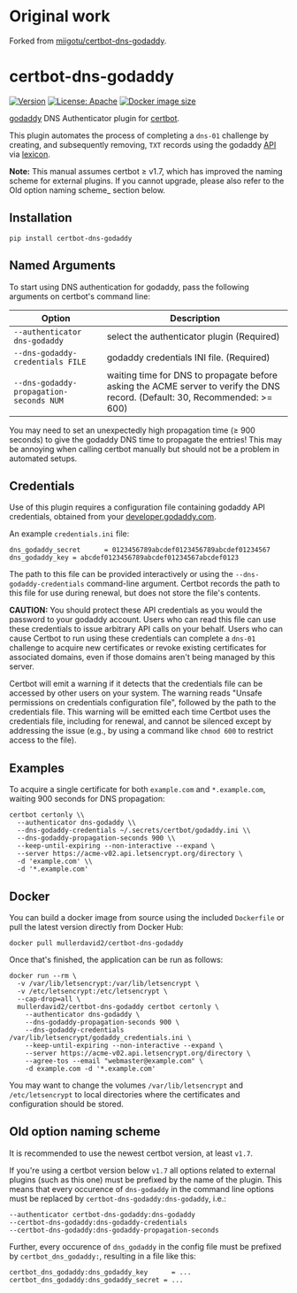 Original work
==================
Forked from [miigotu/certbot-dns-godaddy](https://github.com/miigotu/certbot-dns-godaddy).

certbot-dns-godaddy
==================

[![Version](https://img.shields.io/pypi/v/certbot-dns-godaddy.svg)](https://pypi.python.org/pypi/certbot-dns-godaddy) [![License: Apache](https://img.shields.io/pypi/l/certbot-dns-godaddy.svg)](https://github.com/mullerdavid/docker_certbot-dns-godaddy/blob/master/LICENSE.txt) [![Docker image size](https://img.shields.io/docker/image-size/mullerdavid2/certbot-dns-godaddy)](https://hub.docker.com/repository/docker/mullerdavid2/certbot-dns-godaddy)

[godaddy](https://www.godaddy.com/) DNS Authenticator plugin for [certbot](https://certbot.eff.org/).

This plugin automates the process of completing a `dns-01` challenge by creating, and subsequently removing, `TXT` records using the godaddy [API](https://developer.godaddy.com/doc/endpoint/domains) via [lexicon](https://github.com/AnalogJ/lexicon).

**Note:** This manual assumes certbot ≥ v1.7, which has improved the naming scheme for external plugins. If you cannot upgrade, please also refer to the Old option naming scheme\_ section below.

Installation
------------

    pip install certbot-dns-godaddy

Named Arguments
---------------

To start using DNS authentication for godaddy, pass the following arguments on certbot's command line:

Option|Description|
---|---|
`--authenticator dns-godaddy`|select the authenticator plugin (Required)|
`--dns-godaddy-credentials FILE`|godaddy credentials INI file. (Required)|
`--dns-godaddy-propagation-seconds NUM`|waiting time for DNS to propagate before asking the ACME server to verify the DNS record. (Default: 30, Recommended: \>= 600)|

You may need to set an unexpectedly high propagation time (≥ 900 seconds) to give the godaddy DNS time to propagate the entries! This may be annoying when calling certbot manually but should not be a problem in automated setups.

Credentials
-----------

Use of this plugin requires a configuration file containing godaddy API credentials, obtained from your [developer.godaddy.com](https://developer.godaddy.com/).

An example `credentials.ini` file:

``` {.sourceCode .ini}
dns_godaddy_secret      = 0123456789abcdef0123456789abcdef01234567
dns_godaddy_key = abcdef0123456789abcdef01234567abcdef0123
```

The path to this file can be provided interactively or using the `--dns-godaddy-credentials` command-line argument. Certbot records the path to this file for use during renewal, but does not store the file's contents.

**CAUTION:** You should protect these API credentials as you would the password to your godaddy account. Users who can read this file can use these credentials to issue arbitrary API calls on your behalf. Users who can cause Certbot to run using these credentials can complete a `dns-01` challenge to acquire new certificates or revoke existing certificates for associated domains, even if those domains aren't being managed by this server.

Certbot will emit a warning if it detects that the credentials file can be accessed by other users on your system. The warning reads "Unsafe permissions on credentials configuration file", followed by the path to the credentials file. This warning will be emitted each time Certbot uses the credentials file, including for renewal, and cannot be silenced except by addressing the issue (e.g., by using a command like `chmod 600` to restrict access to the file).

Examples
--------

To acquire a single certificate for both `example.com` and `*.example.com`, waiting 900 seconds for DNS propagation:

    certbot certonly \\
      --authenticator dns-godaddy \\
      --dns-godaddy-credentials ~/.secrets/certbot/godaddy.ini \\
      --dns-godaddy-propagation-seconds 900 \\
      --keep-until-expiring --non-interactive --expand \
      --server https://acme-v02.api.letsencrypt.org/directory \
      -d 'example.com' \\
      -d '*.example.com'

Docker
------

You can build a docker image from source using the included `Dockerfile` or pull the latest version directly from Docker Hub:

    docker pull mullerdavid2/certbot-dns-godaddy

Once that's finished, the application can be run as follows:

    docker run --rm \
      -v /var/lib/letsencrypt:/var/lib/letsencrypt \
      -v /etc/letsencrypt:/etc/letsencrypt \
      --cap-drop=all \
      mullerdavid2/certbot-dns-godaddy certbot certonly \
        --authenticator dns-godaddy \
        --dns-godaddy-propagation-seconds 900 \
        --dns-godaddy-credentials /var/lib/letsencrypt/godaddy_credentials.ini \
        --keep-until-expiring --non-interactive --expand \
        --server https://acme-v02.api.letsencrypt.org/directory \
        --agree-tos --email "webmaster@example.com" \
        -d example.com -d '*.example.com'

You may want to change the volumes `/var/lib/letsencrypt` and `/etc/letsencrypt` to local directories where the certificates and configuration should be stored.

Old option naming scheme
------------------------

It is recommended to use the newest certbot version, at least `v1.7`.

If you're using a certbot version below `v1.7` all options related to external plugins (such as this one) must be prefixed by the name of the plugin. This means that every occurence of `dns-godaddy` in the command line options must be replaced by `certbot-dns-godaddy:dns-godaddy`, i.e.:

    --authenticator certbot-dns-godaddy:dns-godaddy
    --certbot-dns-godaddy:dns-godaddy-credentials
    --certbot-dns-godaddy:dns-godaddy-propagation-seconds

Further, every occurence of `dns_godaddy` in the config file must be prefixed by `certbot_dns_godaddy:`, resulting in a file like this:

``` {.sourceCode .ini}
certbot_dns_godaddy:dns_godaddy_key      = ...
certbot_dns_godaddy:dns_godaddy_secret = ...
```
